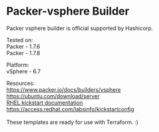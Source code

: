 # Packer-vsphere Builder

Packer vsphere builder is official supported by Hashicorp. 

Tested on: <br>
Packer - 1.7.6 <br>
Packer - 1.7.8 <br>

Platform: <br>
vSphere - 6.7 <br>

Resources: <br>
https://www.packer.io/docs/builders/vsphere <br>
https://ubuntu.com/download/server <br>
<a href="https://access.redhat.com/documentation/en-us/red_hat_enterprise_linux/8/html/performing_an_advanced_rhel_installation/creating-kickstart-files_installing-rhel-as-an-experienced-user">RHEL kickstart documentation</a> <br>
https://access.redhat.com/labsinfo/kickstartconfig <br>
<br>
These templates are ready for use with Terraform. :)
